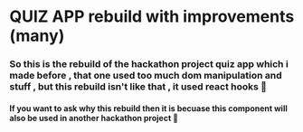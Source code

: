# QUIZ APP rebuild with improvements (many)

### So this is the rebuild of the hackathon project quiz app which i made before , that one used too much dom manipulation and stuff , but this rebuild isn't like that , it used react hooks 🎉

#### If you want to ask why this rebuild then it is becuase this component will also be used in another hackathon project 🤫
